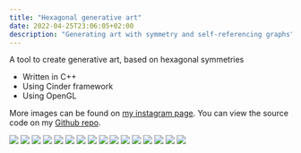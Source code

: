 ```yaml
---
title: "Hexagonal generative art"
date: 2022-04-25T23:06:05+02:00
description: "Generating art with symmetry and self-referencing graphs"
---
```


A tool to create generative art, based on hexagonal symmetries
- Written in C++
- Using Cinder framework
- Using OpenGL

More images can be found on [my instagram page](http://instagram.com/dodecatatonic).
You can view the source code on my [Github repo](https://github.com/angelocarly/cinderengine).

![](images/lantern.png)
![](images/spores.png)
![](images/temtem.png)
![](images/star.png)
![](images/icecream.png)
![](images/eye.png)
![](images/corner.png)
![](images/pumpkin.png)
![](images/pillars.png)
![](images/big_cube.png)
![](images/bloody.png)
![](images/color.png)
![](images/color2.png)
![](images/cube.png)
![](images/cube2.png)
![](images/lattice.png)
